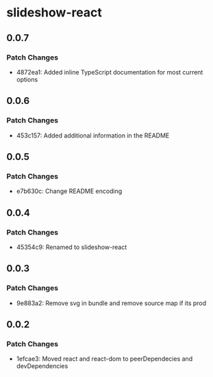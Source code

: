 # slideshow-react

## 0.0.7

### Patch Changes

- 4872ea1: Added inline TypeScript documentation for most current options

## 0.0.6

### Patch Changes

- 453c157: Added additional information in the README

## 0.0.5

### Patch Changes

- e7b630c: Change README encoding

## 0.0.4

### Patch Changes

- 45354c9: Renamed to slideshow-react

## 0.0.3

### Patch Changes

- 9e883a2: Remove svg in bundle and remove source map if its prod

## 0.0.2

### Patch Changes

- 1efcae3: Moved react and react-dom to peerDependecies and devDependencies
